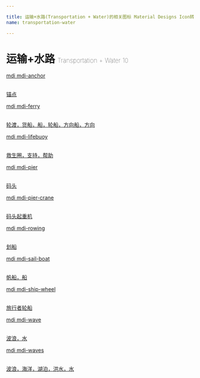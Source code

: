 ```yaml
---

title: 运输+水路(Transportation + Water)的相关图标 Material Designs Icon转svg、png下载
name: transportation-water

---
```


# 运输+水路  <small style="font-size: 60%;font-weight: 100">Transportation + Water <span class="badge-secondary badge">10</span> </small>

<search tag="transportation-water" :max="0"/>

<div class="icon-list row" id="search-show"><a href="/icon/anchor.html" class="icon-item col-6 col-sm-4 col-md-2"><div class="icon-item-inner"><i class="mdi mdi-anchor"></i><p><span>mdi mdi-anchor</span></p> <p><br> 锚点</p></div></a><a href="/icon/ferry.html" class="icon-item col-6 col-sm-4 col-md-2"><div class="icon-item-inner"><i class="mdi mdi-ferry"></i><p><span>mdi mdi-ferry</span></p> <p><br> 轮渡，货船，船，轮船，方向船，方向</p></div></a><a href="/icon/lifebuoy.html" class="icon-item col-6 col-sm-4 col-md-2"><div class="icon-item-inner"><i class="mdi mdi-lifebuoy"></i><p><span>mdi mdi-lifebuoy</span></p> <p><br> 救生圈，支持，帮助</p></div></a><a href="/icon/pier.html" class="icon-item col-6 col-sm-4 col-md-2"><div class="icon-item-inner"><i class="mdi mdi-pier"></i><p><span>mdi mdi-pier</span></p> <p><br> 码头</p></div></a><a href="/icon/pier-crane.html" class="icon-item col-6 col-sm-4 col-md-2"><div class="icon-item-inner"><i class="mdi mdi-pier-crane"></i><p><span>mdi mdi-pier-crane</span></p> <p><br> 码头起重机</p></div></a><a href="/icon/rowing.html" class="icon-item col-6 col-sm-4 col-md-2"><div class="icon-item-inner"><i class="mdi mdi-rowing"></i><p><span>mdi mdi-rowing</span></p> <p><br> 划船</p></div></a><a href="/icon/sail-boat.html" class="icon-item col-6 col-sm-4 col-md-2"><div class="icon-item-inner"><i class="mdi mdi-sail-boat"></i><p><span>mdi mdi-sail-boat</span></p> <p><br> 帆船，船</p></div></a><a href="/icon/ship-wheel.html" class="icon-item col-6 col-sm-4 col-md-2"><div class="icon-item-inner"><i class="mdi mdi-ship-wheel"></i><p><span>mdi mdi-ship-wheel</span></p> <p><br> 旅行者轮船</p></div></a><a href="/icon/wave.html" class="icon-item col-6 col-sm-4 col-md-2"><div class="icon-item-inner"><i class="mdi mdi-wave"></i><p><span>mdi mdi-wave</span></p> <p><br> 波浪，水</p></div></a><a href="/icon/waves.html" class="icon-item col-6 col-sm-4 col-md-2"><div class="icon-item-inner"><i class="mdi mdi-waves"></i><p><span>mdi mdi-waves</span></p> <p><br> 波浪，海洋，湖泊，洪水，水</p></div></a></div>

